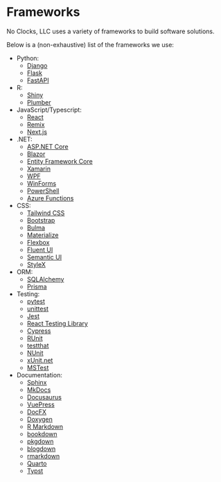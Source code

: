# Frameworks

No Clocks, LLC uses a variety of frameworks to build software solutions.

Below is a (non-exhaustive) list of the frameworks we use:

- Python:
  - [Django](https://www.djangoproject.com/)
  - [Flask](https://flask.palletsprojects.com/)
  - [FastAPI](https://fastapi.tiangolo.com/)
- R:
  - [Shiny](https://shiny.rstudio.com/)
  - [Plumber](https://www.rplumber.io/)
- JavaScript/Typescript:
  - [React](https://reactjs.org/)
  - [Remix](https://remix.run/)
  - [Next.js](https://nextjs.org/)
- .NET:
  - [ASP.NET Core](https://docs.microsoft.com/en-us/aspnet/core/)
  - [Blazor](https://dotnet.microsoft.com/apps/aspnet/web-apps/blazor)
  - [Entity Framework Core](https://docs.microsoft.com/en-us/ef/core/)
  - [Xamarin](https://dotnet.microsoft.com/apps/xamarin)
  - [WPF](https://docs.microsoft.com/en-us/dotnet/desktop/wpf/)
  - [WinForms](https://docs.microsoft.com/en-us/dotnet/desktop/winforms/)
  - [PowerShell](https://docs.microsoft.com/en-us/powershell/)
  - [Azure Functions](https://docs.microsoft.com/en-us/azure/azure-functions/)
- CSS:
  - [Tailwind CSS](https://tailwindcss.com/)
  - [Bootstrap](https://getbootstrap.com/)
  - [Bulma](https://bulma.io/)
  - [Materialize](https://materializecss.com/)
  - [Flexbox](https://developer.mozilla.org/en-US/docs/Web/CSS/CSS_Flexible_Box_Layout/Basic_Concepts_of_Flexbox)
  - [Fluent UI](https://developer.microsoft.com/en-us/fluentui)
  - [Semantic UI](https://semantic-ui.com/)
  - [StyleX](https://stylexjs.com)
- ORM:
  - [SQLAlchemy](https://www.sqlalchemy.org/)
  - [Prisma](https://www.prisma.io/)
- Testing:
  - [pytest](https://docs.pytest.org/en/6.2.x/)
  - [unittest](https://docs.python.org/3/library/unittest.html)
  - [Jest](https://jestjs.io/)
  - [React Testing Library](https://testing-library.com/docs/react-testing-library/intro/)
  - [Cypress](https://www.cypress.io/)
  - [RUnit](https://cran.r-project.org/web/packages/RUnit/index.html)
  - [testthat](https://testthat.r-lib.org/)
  - [NUnit](https://nunit.org/)
  - [xUnit.net](https://xunit.net/)
  - [MSTest](https://docs.microsoft.com/en-us/dotnet/core/testing/unit-testing-with-mstest)
- Documentation:
  - [Sphinx](https://www.sphinx-doc.org/)
  - [MkDocs](https://www.mkdocs.org/)
  - [Docusaurus](https://docusaurus.io/)
  - [VuePress](https://vuepress.vuejs.org/)
  - [DocFX](https://dotnet.github.io/docfx/)
  - [Doxygen](https://www.doxygen.nl/index.html)
  - [R Markdown](https://rmarkdown.rstudio.com/)
  - [bookdown](https://bookdown.org/)
  - [pkgdown](https://pkgdown.r-lib.org/)
  - [blogdown](https://bookdown.org/yihui/blogdown/)
  - [rmarkdown](https://rmarkdown.rstudio.com/)
  - [Quarto](https://quarto.org/)
  - [Typst](https://github.com/typst/typst)

